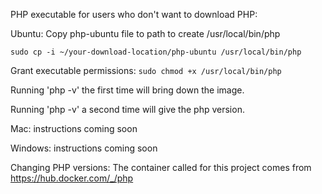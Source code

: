 PHP executable for users who don't want to download PHP:

Ubuntu:
Copy php-ubuntu file to path to create /usr/local/bin/php

`sudo cp -i ~/your-download-location/php-ubuntu /usr/local/bin/php`

Grant executable permissions: `sudo chmod +x /usr/local/bin/php`

Running 'php -v' the first time will bring down the image.

Running 'php -v' a second time will give the php version.

Mac:
instructions coming soon

Windows:
instructions coming soon



Changing PHP versions:
The container called for this project comes from https://hub.docker.com/_/php
